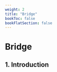 ```yaml
---
weight: 2
title: "Bridge"
bookToc: false
bookFlatSection: false
---
```


# Bridge
## 1. Introduction


